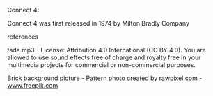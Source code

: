 Connect 4:

Connect 4 was first released in 1974 by Milton Bradly Company





references

tada.mp3 - License: Attribution 4.0 International (CC BY 4.0). You are allowed to use sound effects free of charge and royalty free in your multimedia projects for commercial or non-commercial purposes.

Brick background picture - <a href='https://www.freepik.com/photos/pattern'>Pattern photo created by rawpixel.com - www.freepik.com</a>
